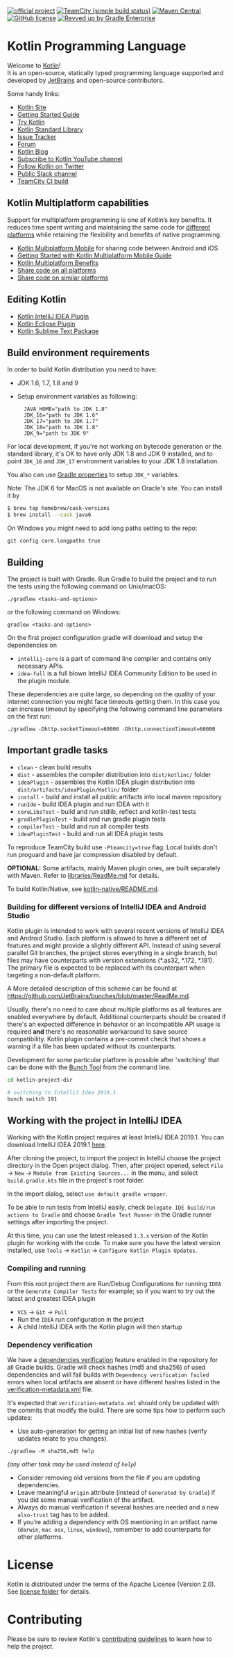 [![official project](https://jb.gg/badges/official.svg)](https://confluence.jetbrains.com/display/ALL/JetBrains+on+GitHub)
[![TeamCity (simple build status)](https://img.shields.io/teamcity/http/teamcity.jetbrains.com/s/Kotlin_KotlinPublic_Compiler.svg)](https://teamcity.jetbrains.com/buildConfiguration/Kotlin_KotlinPublic_Compiler?branch=%3Cdefault%3E&buildTypeTab=overview&mode=builds)
[![Maven Central](https://img.shields.io/maven-central/v/org.jetbrains.kotlin/kotlin-maven-plugin.svg)](https://search.maven.org/#search%7Cga%7C1%7Cg%3A%22org.jetbrains.kotlin%22)
[![GitHub license](https://img.shields.io/badge/license-Apache%20License%202.0-blue.svg?style=flat)](https://www.apache.org/licenses/LICENSE-2.0)
[![Revved up by Gradle Enterprise](https://img.shields.io/badge/Revved%20up%20by-Gradle%20Enterprise-06A0CE?logo=Gradle&labelColor=02303A)](https://ge.jetbrains.com/scans?search.rootProjectNames=Kotlin)

# Kotlin Programming Language

Welcome to [Kotlin](https://kotlinlang.org/)!   
It is an open-source, statically typed programming language supported and developed by [JetBrains](https://www.jetbrains.com/) and open-source contributors.

Some handy links:

 * [Kotlin Site](https://kotlinlang.org/)
 * [Getting Started Guide](https://kotlinlang.org/docs/tutorials/getting-started.html)
 * [Try Kotlin](https://play.kotlinlang.org/)
 * [Kotlin Standard Library](https://kotlinlang.org/api/latest/jvm/stdlib/index.html)
 * [Issue Tracker](https://youtrack.jetbrains.com/issues/KT)
 * [Forum](https://discuss.kotlinlang.org/)
 * [Kotlin Blog](https://blog.jetbrains.com/kotlin/)
 * [Subscribe to Kotlin YouTube channel](https://www.youtube.com/channel/UCP7uiEZIqci43m22KDl0sNw)
 * [Follow Kotlin on Twitter](https://twitter.com/kotlin)
 * [Public Slack channel](https://slack.kotlinlang.org/)
 * [TeamCity CI build](https://teamcity.jetbrains.com/project.html?tab=projectOverview&projectId=Kotlin)

## Kotlin Multiplatform capabilities

Support for multiplatform programming is one of Kotlin’s key benefits. It reduces time spent writing and maintaining the same code for [different platforms](https://kotlinlang.org/docs/reference/mpp-supported-platforms.html) while retaining the flexibility and benefits of native programming.

 * [Kotlin Multiplatform Mobile](https://kotlinlang.org/lp/mobile/) for sharing code between Android and iOS
 * [Getting Started with Kotlin Multiplatform Mobile Guide](https://kotlinlang.org/docs/mobile/create-first-app.html)
 * [Kotlin Multiplatform Benefits](https://kotlinlang.org/docs/reference/multiplatform.html)
 * [Share code on all platforms](https://kotlinlang.org/docs/reference/mpp-share-on-platforms.html#share-code-on-all-platforms)
 * [Share code on similar platforms](https://kotlinlang.org/docs/reference/mpp-share-on-platforms.html#share-code-on-similar-platforms)

## Editing Kotlin

 * [Kotlin IntelliJ IDEA Plugin](https://kotlinlang.org/docs/tutorials/getting-started.html)
 * [Kotlin Eclipse Plugin](https://kotlinlang.org/docs/tutorials/getting-started-eclipse.html)
 * [Kotlin Sublime Text Package](https://github.com/vkostyukov/kotlin-sublime-package)

## Build environment requirements

In order to build Kotlin distribution you need to have:

- JDK 1.6, 1.7, 1.8 and 9
- Setup environment variables as following:

        JAVA_HOME="path to JDK 1.8"
        JDK_16="path to JDK 1.6"
        JDK_17="path to JDK 1.7"
        JDK_18="path to JDK 1.8"
        JDK_9="path to JDK 9"

For local development, if you're not working on bytecode generation or the standard library, it's OK to have only JDK 1.8 and JDK 9 installed, and to point `JDK_16` and `JDK_17` environment variables to your JDK 1.8 installation.

You also can use [Gradle properties](https://docs.gradle.org/current/userguide/build_environment.html#sec:gradle_configuration_properties) to setup `JDK_*` variables.

Note: The JDK 6 for MacOS is not available on Oracle's site. You can install it by

```bash
$ brew tap homebrew/cask-versions
$ brew install --cask java6
```

On Windows you might need to add long paths setting to the repo:

    git config core.longpaths true 

## Building

The project is built with Gradle. Run Gradle to build the project and to run the tests 
using the following command on Unix/macOS:

    ./gradlew <tasks-and-options>
    
or the following command on Windows:

    gradlew <tasks-and-options>

On the first project configuration gradle will download and setup the dependencies on

* `intellij-core` is a part of command line compiler and contains only necessary APIs.
* `idea-full` is a full blown IntelliJ IDEA Community Edition to be used in the plugin module.

These dependencies are quite large, so depending on the quality of your internet connection 
you might face timeouts getting them. In this case you can increase timeout by specifying the following 
command line parameters on the first run: 
    
    ./gradlew -Dhttp.socketTimeout=60000 -Dhttp.connectionTimeout=60000

## Important gradle tasks

- `clean` - clean build results
- `dist` - assembles the compiler distribution into `dist/kotlinc/` folder
- `ideaPlugin` - assembles the Kotlin IDEA plugin distribution into `dist/artifacts/ideaPlugin/Kotlin/` folder
- `install` - build and install all public artifacts into local maven repository
- `runIde` - build IDEA plugin and run IDEA with it
- `coreLibsTest` - build and run stdlib, reflect and kotlin-test tests
- `gradlePluginTest` - build and run gradle plugin tests
- `compilerTest` - build and run all compiler tests
- `ideaPluginTest` - build and run all IDEA plugin tests

To reproduce TeamCity build use `-Pteamcity=true` flag. Local builds don't run proguard and have jar compression disabled by default.

**OPTIONAL:** Some artifacts, mainly Maven plugin ones, are built separately with Maven.
Refer to [libraries/ReadMe.md](libraries/ReadMe.md) for details.

To build Kotlin/Native, see
[kotlin-native/README.md](kotlin-native/README.md#building-from-source).

### Building for different versions of IntelliJ IDEA and Android Studio

Kotlin plugin is intended to work with several recent versions of IntelliJ IDEA and Android Studio. Each platform is allowed to have a different set of features and might provide a slightly different API. Instead of using several parallel Git branches, the project stores everything in a single branch, but files may have counterparts with version extensions (\*.as32, \*.172, \*.181). The primary file is expected to be replaced with its counterpart when targeting a non-default platform.

A More detailed description of this scheme can be found at https://github.com/JetBrains/bunches/blob/master/ReadMe.md.

Usually, there's no need to care about multiple platforms as all features are enabled everywhere by default. Additional counterparts should be created if there's an expected difference in behavior or an incompatible API usage is required **and** there's no reasonable workaround to save source compatibility. Kotlin plugin contains a pre-commit check that shows a warning if a file has been updated without its counterparts.

Development for some particular platform is possible after 'switching' that can be done with the [Bunch Tool](https://github.com/JetBrains/bunches/releases) from the command line.

```sh
cd kotlin-project-dir

# switching to IntelliJ Idea 2019.1
bunch switch 191
```

## <a name="working-in-idea"></a> Working with the project in IntelliJ IDEA

Working with the Kotlin project requires at least IntelliJ IDEA 2019.1. You can download IntelliJ IDEA 2019.1 [here](https://www.jetbrains.com/idea/download).

After cloning the project, to import the project in IntelliJ choose the project directory in the Open project dialog. Then, after project opened, select 
`File` -> `New` -> `Module from Existing Sources...` in the menu, and select `build.gradle.kts` file in the project's root folder.

In the import dialog, select `use default gradle wrapper`.

To be able to run tests from IntelliJ easily, check `Delegate IDE build/run actions to Gradle` and choose `Gradle Test Runner` in the Gradle runner settings after importing the project.

At this time, you can use the latest released `1.3.x` version of the Kotlin plugin for working with the code. To make sure you have the latest version installed, use `Tools` -> `Kotlin` -> `Configure Kotlin Plugin Updates`.

### Compiling and running

From this root project there are Run/Debug Configurations for running `IDEA` or the `Generate Compiler Tests` for example; so if you want to try out the latest and greatest IDEA plugin

* `VCS` -> `Git` -> `Pull`
* Run the `IDEA` run configuration in the project
* A child IntelliJ IDEA with the Kotlin plugin will then startup

### Dependency verification

We have a [dependencies verification](https://docs.gradle.org/current/userguide/dependency_verification.html) feature enabled in the
repository for all Gradle builds. Gradle will check hashes (md5 and sha256) of used dependencies and will fail builds with
`Dependency verification failed` errors when local artifacts are absent or have different hashes listed in the
[verification-metadata.xml](https://github.com/JetBrains/kotlin/blob/master/gradle/verification-metadata.xml) file.

It's expected that `verification-metadata.xml` should only be updated with the commits that modify the build. There are some tips how
to perform such updates:

- Use auto-generation for getting an initial list of new hashes (verify updates relate to you changes).

`./gradlew -M sha256,md5 help`

*(any other task may be used instead of `help`)*

- Consider removing old versions from the file if you are updating dependencies.
- Leave meaningful `origin` attribute (instead of `Generated by Gradle`) if you did some manual verification of the artifact.
- Always do manual verification if several hashes are needed and a new `also-trust` tag has to be added.
- If you’re adding a dependency with OS mentioning in an artifact name (`darwin`, `mac osx`, `linux`, `windows`), remember to add 
  counterparts for other platforms.

# License
Kotlin is distributed under the terms of the Apache License (Version 2.0). See [license folder](license/README.md) for details.

# Contributing

Please be sure to review Kotlin's [contributing guidelines](docs/contributing.md) to learn how to help the project.
